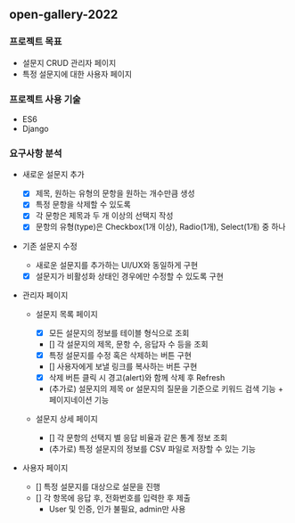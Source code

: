 ## open-gallery-2022

### 프로젝트 목표
- 설문지 CRUD 관리자 페이지
- 특정 설문지에 대한 사용자 페이지

### 프로젝트 사용 기술
- ES6
- Django

### 요구사항 분석
- 새로운 설문지 추가
    - [x] 제목, 원하는 유형의 문항을 원하는 개수만큼 생성
    - [x] 특정 문항을 삭제할 수 있도록
    - [x] 각 문항은 제목과 두 개 이상의 선택지 작성
    - [x] 문항의 유형(type)은 Checkbox(1개 이상), Radio(1개), Select(1개) 중 하나
    
- 기존 설문지 수정
    - 새로운 설문지를 추가하는 UI/UX와 동일하게 구현
    - [x] 설문지가 비활성화 상태인 경우에만 수정할 수 있도록 구현

- 관리자 페이지
    - 설문지 목록 페이지
        - [x] 모든 설문지의 정보를 테이블 형식으로 조회
        - [] 각 설문지의 제목, 문항 수, 응답자 수 등을 조회
        - [x] 특정 설문지를 수정 혹은 삭제하는 버튼 구현
        - [] 사용자에게 보낼 링크를 복사하는 버튼 구현
        - [x] 삭제 버튼 클릭 시 경고(alert)와 함께 삭제 후 Refresh
        - (추가로) 설문지의 제목 or 설문지의 질문을 기준으로 키워드 검색 기능 + 페이지네이션 기능

    - 설문지 상세 페이지
        - [] 각 문항의 선택지 별 응답 비율과 같은 통계 정보 조회
        - (추가로) 특정 설문지의 정보를 CSV 파일로 저장할 수 있는 기능

- 사용자 페이지
    - [] 특정 설문지를 대상으로 설문을 진행
    - [] 각 항목에 응답 후, 전화번호를 입력한 후 제출
        - User 및 인증, 인가 불필요, admin만 사용
    
